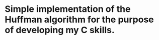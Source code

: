 Simple implementation of the Huffman algorithm for the purpose of developing my C skills.
=========================================================================================
